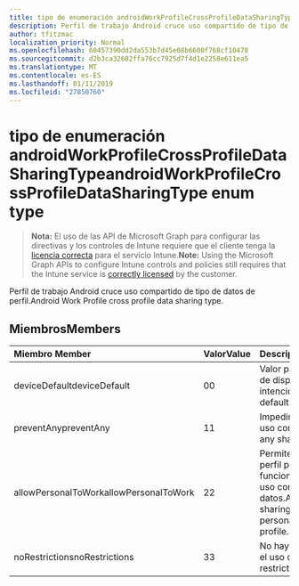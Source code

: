 ```yaml
---
title: tipo de enumeración androidWorkProfileCrossProfileDataSharingType
description: Perfil de trabajo Android cruce uso compartido de tipo de datos de perfil.
author: tfitzmac
localization_priority: Normal
ms.openlocfilehash: 60457390dd2da553b7d45e08b6600f768cf10478
ms.sourcegitcommit: d2b3ca32602ffa76cc7925d7f4d1e2258e611ea5
ms.translationtype: MT
ms.contentlocale: es-ES
ms.lasthandoff: 01/11/2019
ms.locfileid: "27850760"
---
```

# <a name="androidworkprofilecrossprofiledatasharingtype-enum-type"></a><span data-ttu-id="60fdb-103">tipo de enumeración androidWorkProfileCrossProfileDataSharingType</span><span class="sxs-lookup"><span data-stu-id="60fdb-103">androidWorkProfileCrossProfileDataSharingType enum type</span></span>

> <span data-ttu-id="60fdb-104">**Nota:** El uso de las API de Microsoft Graph para configurar las directivas y los controles de Intune requiere que el cliente tenga la [licencia correcta](https://go.microsoft.com/fwlink/?linkid=839381) para el servicio Intune.</span><span class="sxs-lookup"><span data-stu-id="60fdb-104">**Note:** Using the Microsoft Graph APIs to configure Intune controls and policies still requires that the Intune service is [correctly licensed](https://go.microsoft.com/fwlink/?linkid=839381) by the customer.</span></span>

<span data-ttu-id="60fdb-105">Perfil de trabajo Android cruce uso compartido de tipo de datos de perfil.</span><span class="sxs-lookup"><span data-stu-id="60fdb-105">Android Work Profile cross profile data sharing type.</span></span>
## <a name="members"></a><span data-ttu-id="60fdb-106">Miembros</span><span class="sxs-lookup"><span data-stu-id="60fdb-106">Members</span></span>
|<span data-ttu-id="60fdb-107">Miembro	</span><span class="sxs-lookup"><span data-stu-id="60fdb-107">Member</span></span>|<span data-ttu-id="60fdb-108">Valor</span><span class="sxs-lookup"><span data-stu-id="60fdb-108">Value</span></span>|<span data-ttu-id="60fdb-109">Description</span><span class="sxs-lookup"><span data-stu-id="60fdb-109">Description</span></span>|
|:---|:---|:---|
|<span data-ttu-id="60fdb-110">deviceDefault</span><span class="sxs-lookup"><span data-stu-id="60fdb-110">deviceDefault</span></span>|<span data-ttu-id="60fdb-111">0</span><span class="sxs-lookup"><span data-stu-id="60fdb-111">0</span></span>|<span data-ttu-id="60fdb-112">Valor predeterminado de dispositivo, sin intención.</span><span class="sxs-lookup"><span data-stu-id="60fdb-112">Device default value, no intent.</span></span>|
|<span data-ttu-id="60fdb-113">preventAny</span><span class="sxs-lookup"><span data-stu-id="60fdb-113">preventAny</span></span>|<span data-ttu-id="60fdb-114">1</span><span class="sxs-lookup"><span data-stu-id="60fdb-114">1</span></span>|<span data-ttu-id="60fdb-115">Impedir que cualquier uso compartido.</span><span class="sxs-lookup"><span data-stu-id="60fdb-115">Prevent any sharing.</span></span>|
|<span data-ttu-id="60fdb-116">allowPersonalToWork</span><span class="sxs-lookup"><span data-stu-id="60fdb-116">allowPersonalToWork</span></span>|<span data-ttu-id="60fdb-117">2</span><span class="sxs-lookup"><span data-stu-id="60fdb-117">2</span></span>|<span data-ttu-id="60fdb-118">Permiten la solicitud de perfil personal para que funcione el perfil de uso compartido de datos.</span><span class="sxs-lookup"><span data-stu-id="60fdb-118">Allow data sharing request from personal profile to work profile.</span></span>|
|<span data-ttu-id="60fdb-119">noRestrictions</span><span class="sxs-lookup"><span data-stu-id="60fdb-119">noRestrictions</span></span>|<span data-ttu-id="60fdb-120">3</span><span class="sxs-lookup"><span data-stu-id="60fdb-120">3</span></span>|<span data-ttu-id="60fdb-121">No hay restricciones en el uso compartido.</span><span class="sxs-lookup"><span data-stu-id="60fdb-121">No restrictions on sharing.</span></span>|



